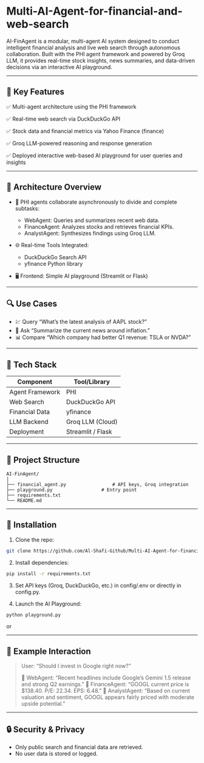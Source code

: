 # Multi-AI-Agent-for-financial-and-web-search

AI-FinAgent is a modular, multi-agent AI system designed to conduct intelligent financial analysis and live web search through autonomous collaboration. Built with the PHI agent framework and powered by Groq LLM, it provides real-time stock insights, news summaries, and data-driven decisions via an interactive AI playground.

---

## 🚀 Key Features

✅ Multi-agent architecture using the PHI framework

✅ Real-time web search via DuckDuckGo API

✅ Stock data and financial metrics via Yahoo Finance (finance)

✅ Groq LLM-powered reasoning and response generation

✅ Deployed interactive web-based AI playground for user queries and insights

---

## 🧠 Architecture Overview

* 🔧 PHI agents collaborate asynchronously to divide and complete subtasks:

  * WebAgent: Queries and summarizes recent web data.
  * FinanceAgent: Analyzes stocks and retrieves financial KPIs.
  * AnalystAgent: Synthesizes findings using Groq LLM.

* 🌐 Real-time Tools Integrated:

  * DuckDuckGo Search API
  * yfinance Python library

* 🖥️ Frontend: Simple AI playground (Streamlit or Flask)

---

## 🔍 Use Cases

* 💹 Query “What’s the latest analysis of AAPL stock?”
* 📰 Ask “Summarize the current news around inflation.”
* 📊 Compare “Which company had better Q1 revenue: TSLA or NVDA?”

---

## 🧰 Tech Stack

| Component       | Tool/Library      |
| --------------- | ----------------- |
| Agent Framework | PHI               |
| Web Search      | DuckDuckGo API    |
| Financial Data  | yfinance          |
| LLM Backend     | Groq LLM (Cloud)  |
| Deployment      | Streamlit / Flask |

---

## 📁 Project Structure

```
AI-FinAgent/
│
├── financial_agent.py                 # API keys, Groq integration
├── playground.py                  # Entry point
├── requirements.txt
└── README.md
```

---

## 🧪 Installation

1. Clone the repo:

```bash
git clone https://github.com/Al-Shafi-Github/Multi-AI-Agent-for-financial-and-web-search.git

```

2. Install dependencies:

```bash
pip install -r requirements.txt
```

3. Set API keys (Groq, DuckDuckGo, etc.) in config/.env or directly in config.py.

4. Launch the AI Playground:

```bash
python playground.py
```

or



---

## 📝 Example Interaction

> User: “Should I invest in Google right now?”
>
> 🤖 WebAgent: “Recent headlines include Google’s Gemini 1.5 release and strong Q2 earnings.”
> 🤖 FinanceAgent: “GOOGL current price is \$138.40. P/E: 22.34. EPS: 6.48.”
> 🤖 AnalystAgent: “Based on current valuation and sentiment, GOOGL appears fairly priced with moderate upside potential.”

---

## 🔒 Security & Privacy

* Only public search and financial data are retrieved.
* No user data is stored or logged.


